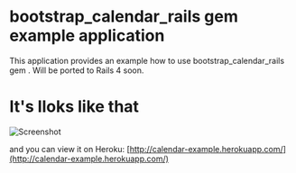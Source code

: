 bootstrap_calendar_rails gem example application
================================

This application provides an example how to use bootstrap_calendar_rails gem . Will be ported to Rails 4 soon.

It's lloks like that
================================

![Screenshot](https://raw.github.com/sharpyfox/bootstrap_calendar_rails_example/master/public/screenshot.png "Screenshot")

and you can view it on Heroku: [http://calendar-example.herokuapp.com/](http://calendar-example.herokuapp.com/)
